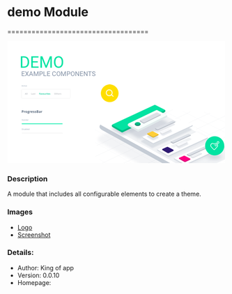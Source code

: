# demo Module
===================================

![demo-popover](images/popover.png)

### Description

A module that includes all configurable elements to create a theme.


### Images
- [Logo](images/logo.png)
- [Screenshot](images/screenshot01.png)


### Details:

- Author: King of app
- Version: 0.0.10
- Homepage:
